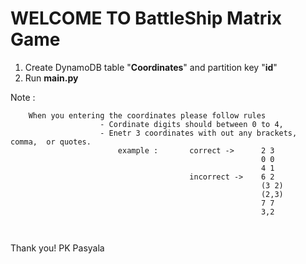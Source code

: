<h1>WELCOME TO BattleShip Matrix Game</h1>

1. Create DynamoDB table "**Coordinates**" and partition key "**id**"
2. Run **main.py**

Note :
```
    When you entering the coordinates please follow rules
                    - Cordinate digits should between 0 to 4, 
                    - Enetr 3 coordinates with out any brackets, comma,  or quotes.
                        example :       correct ->      2 3 
                                                        0 0 
                                                        4 1
                                        incorrect ->    6 2 
                                                        (3 2)
                                                        (2,3)
                                                        7 7
                                                        3,2

          
```
Thank you!
PK Pasyala